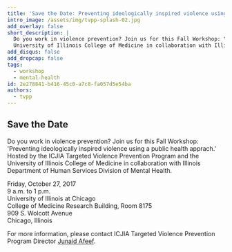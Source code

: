 ```yaml
---
title: 'Save the Date: Preventing ideologically inspired violence using a public health approach'
intro_image: /assets/img/tvpp-splash-02.jpg
add_overlay: false
short_description: |
  Do you work in violence prevention? Join us for this Fall Workshop: "Preventing ideologically inspired violence using a public health approach." Hosted by the ICJIA Targeted Violence Prevention Program and the
  University of Illinois College of Medicine in collaboration with Illinois Department of Human Services Division of Mental Health.
add_disqus: false
add_dropcap: false
tags:
  - workshop
  - mental-health
id: 2e278841-b416-45c0-a7c8-fa057d5e54ba
authors:
  - tvpp
---
```

## Save the Date

Do you work in violence prevention? Join us for this Fall Workshop: 'Preventing ideologically inspired violence using a public health apprach.' Hosted by the ICJIA Targeted Violence Prevention Program and the
University of Illinois College of Medicine in collaboration with Illinois Department of Human Services Division of Mental Health. 

<div class="well">
Friday, October 27, 2017<br>
9 a.m. to 1 p.m.<br>
University of Illinois at Chicago<br>
College of Medicine Research Building, Room 8175<br>
909 S. Wolcott Avenue<br>
Chicago, Illinois<br>
</div>

For more information, please contact ICJIA Targeted Violence Prevention Program Director [Junaid Afeef](mailto://junaid.afeef@illinois.gov).